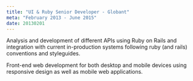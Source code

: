 ```yaml
---
title: "UI & Ruby Senior Developer - Globant"
meta: "February 2013 - June 2015"
date: 20130201
---
```

Analysis and development of different APIs using Ruby on Rails and integration with current in-production systems following ruby (and rails) conventions and styleguides.

Front-end web development for both desktop and mobile devices using responsive design as well as mobile web applications.
